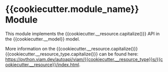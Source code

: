 # {{cookiecutter.module_name}} Module

This module implements the {{cookiecutter.__resource.capitalize()}} API in the {{cookiecutter.__model}} model.

More information on the {{cookiecutter.__resource.capitalize()}} {{cookiecutter.__resource_type.capitalize()}} can be found here: https://python.viam.dev/autoapi/viam/{{cookiecutter.__resource_type}}s/{{cookiecutter.__resource}}/index.html.
